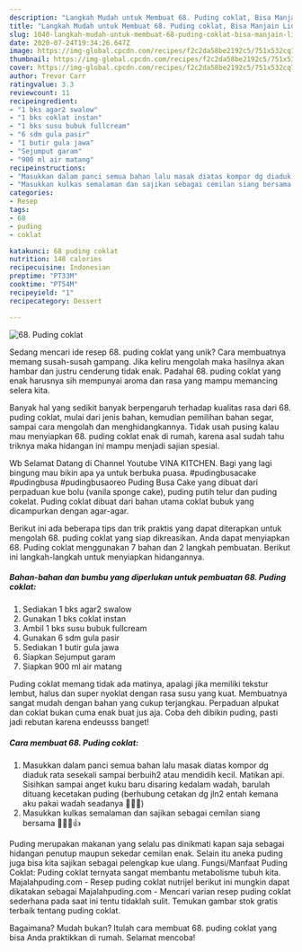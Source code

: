 ```yaml
---
description: "Langkah Mudah untuk Membuat 68. Puding coklat, Bisa Manjain Lidah"
title: "Langkah Mudah untuk Membuat 68. Puding coklat, Bisa Manjain Lidah"
slug: 1040-langkah-mudah-untuk-membuat-68-puding-coklat-bisa-manjain-lidah
date: 2020-07-24T19:34:26.647Z
image: https://img-global.cpcdn.com/recipes/f2c2da58be2192c5/751x532cq70/68-puding-coklat-foto-resep-utama.jpg
thumbnail: https://img-global.cpcdn.com/recipes/f2c2da58be2192c5/751x532cq70/68-puding-coklat-foto-resep-utama.jpg
cover: https://img-global.cpcdn.com/recipes/f2c2da58be2192c5/751x532cq70/68-puding-coklat-foto-resep-utama.jpg
author: Trevor Carr
ratingvalue: 3.3
reviewcount: 11
recipeingredient:
- "1 bks agar2 swalow"
- "1 bks coklat instan"
- "1 bks susu bubuk fullcream"
- "6 sdm gula pasir"
- "1 butir gula jawa"
- "Sejumput garam"
- "900 ml air matang"
recipeinstructions:
- "Masukkan dalam panci semua bahan lalu masak diatas kompor dg diaduk rata sesekali sampai berbuih2 atau mendidih kecil. Matikan api. Sisihkan sampai anget kuku baru disaring kedalam wadah, barulah dituang kecetakan puding (berhubung cetakan dg jln2 entah kemana aku pakai wadah seadanya 🙏😂🤭)"
- "Masukkan kulkas semalaman dan sajikan sebagai cemilan siang bersama 👩‍👧‍👧👍"
categories:
- Resep
tags:
- 68
- puding
- coklat

katakunci: 68 puding coklat 
nutrition: 148 calories
recipecuisine: Indonesian
preptime: "PT33M"
cooktime: "PT54M"
recipeyield: "1"
recipecategory: Dessert

---
```



![68. Puding coklat](https://img-global.cpcdn.com/recipes/f2c2da58be2192c5/751x532cq70/68-puding-coklat-foto-resep-utama.jpg)

Sedang mencari ide resep 68. puding coklat yang unik? Cara membuatnya memang susah-susah gampang. Jika keliru mengolah maka hasilnya akan hambar dan justru cenderung tidak enak. Padahal 68. puding coklat yang enak harusnya sih mempunyai aroma dan rasa yang mampu memancing selera kita.

Banyak hal yang sedikit banyak berpengaruh terhadap kualitas rasa dari 68. puding coklat, mulai dari jenis bahan, kemudian pemilihan bahan segar, sampai cara mengolah dan menghidangkannya. Tidak usah pusing kalau mau menyiapkan 68. puding coklat enak di rumah, karena asal sudah tahu triknya maka hidangan ini mampu menjadi sajian spesial.

Wb Selamat Datang di Channel Youtube VINA KITCHEN. Bagi yang lagi bingung mau bikin apa ya untuk berbuka puasa. #pudingbusacake #pudingbusa #pudingbusaoreo Puding Busa Cake yang dibuat dari perpaduan kue bolu (vanila sponge cake), puding putih telur dan puding cokelat. Puding coklat dibuat dari bahan utama coklat bubuk yang dicampurkan dengan agar-agar.


Berikut ini ada beberapa tips dan trik praktis yang dapat diterapkan untuk mengolah 68. puding coklat yang siap dikreasikan. Anda dapat menyiapkan 68. Puding coklat menggunakan 7 bahan dan 2 langkah pembuatan. Berikut ini langkah-langkah untuk menyiapkan hidangannya.

<!--inarticleads1-->

##### Bahan-bahan dan bumbu yang diperlukan untuk pembuatan 68. Puding coklat:

1. Sediakan 1 bks agar2 swalow
1. Gunakan 1 bks coklat instan
1. Ambil 1 bks susu bubuk fullcream
1. Gunakan 6 sdm gula pasir
1. Sediakan 1 butir gula jawa
1. Siapkan Sejumput garam
1. Siapkan 900 ml air matang


Puding coklat memang tidak ada matinya, apalagi jika memiliki tekstur lembut, halus dan super nyoklat dengan rasa susu yang kuat. Membuatnya sangat mudah dengan bahan yang cukup terjangkau. Perpaduan alpukat dan coklat bukan cuma enak buat jus aja. Coba deh dibikin puding, pasti jadi rebutan karena endeusss banget! 

<!--inarticleads2-->

##### Cara membuat 68. Puding coklat:

1. Masukkan dalam panci semua bahan lalu masak diatas kompor dg diaduk rata sesekali sampai berbuih2 atau mendidih kecil. Matikan api. Sisihkan sampai anget kuku baru disaring kedalam wadah, barulah dituang kecetakan puding (berhubung cetakan dg jln2 entah kemana aku pakai wadah seadanya 🙏😂🤭)
1. Masukkan kulkas semalaman dan sajikan sebagai cemilan siang bersama 👩‍👧‍👧👍


Puding merupakan makanan yang selalu pas dinikmati kapan saja sebagai hidangan penutup maupun sekedar cemilan enak. Selain itu aneka puding juga bisa kita sajikan sebagai pelengkap kue ulang. Fungsi/Manfaat Puding Coklat: Puding coklat ternyata sangat membantu metabolisme tubuh kita. Majalahpuding.com - Resep puding coklat nutrijel berikut ini mungkin dapat dikatakan sebagai Majalahpuding.com - Mencari varian resep puding coklat sederhana pada saat ini tentu tidaklah sulit. Temukan gambar stok gratis terbaik tentang puding coklat. 

Bagaimana? Mudah bukan? Itulah cara membuat 68. puding coklat yang bisa Anda praktikkan di rumah. Selamat mencoba!
